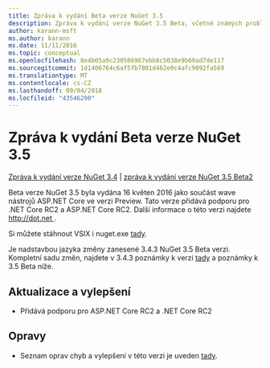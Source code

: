 ```yaml
---
title: Zpráva k vydání Beta verze NuGet 3.5
description: Zpráva k vydání verze NuGet 3.5 Beta, včetně známých problémů, opravy chyb, nové funkce a chcete.
author: karann-msft
ms.author: karann
ms.date: 11/11/2016
ms.topic: conceptual
ms.openlocfilehash: 8e4b05a9c230506967ebb8c5038e9b69ad7de117
ms.sourcegitcommit: 1d1406764c6af5fb7801d462e0c4afc9092fa569
ms.translationtype: MT
ms.contentlocale: cs-CZ
ms.lasthandoff: 09/04/2018
ms.locfileid: "43546290"
---
```

# <a name="nuget-35-beta-release-notes"></a>Zpráva k vydání Beta verze NuGet 3.5

[Zpráva k vydání verze NuGet 3.4](../release-notes/nuget-3.4.md) | [zpráva k vydání verze NuGet 3.5 Beta2](../release-notes/nuget-3.5-Beta2.md)

Beta verze NuGet 3.5 byla vydána 16 květen 2016 jako součást wave nástrojů ASP.NET Core ve verzi Preview. Tato verze přidává podporu pro .NET Core RC2 a ASP.NET Core RC2. Další informace o této verzi najdete [ http://dot.net ](http://dot.net).

Si můžete stáhnout VSIX i nuget.exe [tady](https://dist.nuget.org/index.html).

Je nadstavbou jazyka změny zanesené 3.4.3 NuGet 3.5 Beta verzi. Kompletní sadu změn, najdete v 3.4.3 poznámky k verzi [tady](https://github.com/NuGet/Home/issues?q=is%3Aissue+milestone%3A3.4.3+is%3Aclosed) a poznámky k 3.5 Beta níže.

## <a name="updates-and-improvements"></a>Aktualizace a vylepšení

* Přidává podporu pro ASP.NET Core RC2 a .NET Core RC2

## <a name="fixes"></a>Opravy

* Seznam oprav chyb a vylepšení v této verzi je uveden [tady](https://github.com/NuGet/Home/issues?q=is%3Aissue+milestone%3A%223.5+Beta%22+is%3Aclosed).
